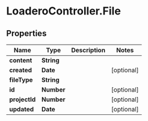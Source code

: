 # LoaderoController.File

## Properties
Name | Type | Description | Notes
------------ | ------------- | ------------- | -------------
**content** | **String** |  | 
**created** | **Date** |  | [optional] 
**fileType** | **String** |  | 
**id** | **Number** |  | [optional] 
**projectId** | **Number** |  | [optional] 
**updated** | **Date** |  | [optional] 



